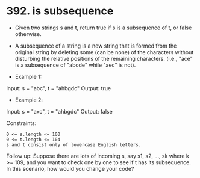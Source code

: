 # 392. is subsequence

* Given two strings s and t, return true if s is a subsequence of t, or false otherwise.

* A subsequence of a string is a new string that is formed from the original string by deleting some (can be none) of the characters without disturbing the relative positions of the remaining characters. (i.e., "ace" is a subsequence of "abcde" while "aec" is not).


* Example 1:

Input: s = "abc", t = "ahbgdc"
Output: true

* Example 2:

Input: s = "axc", t = "ahbgdc"
Output: false

 

Constraints:

    0 <= s.length <= 100
    0 <= t.length <= 104
    s and t consist only of lowercase English letters.

 
Follow up: Suppose there are lots of incoming s, say s1, s2, ..., sk where k >= 109, and you want to check one by one to see if t has its subsequence. In this scenario, how would you change your code?